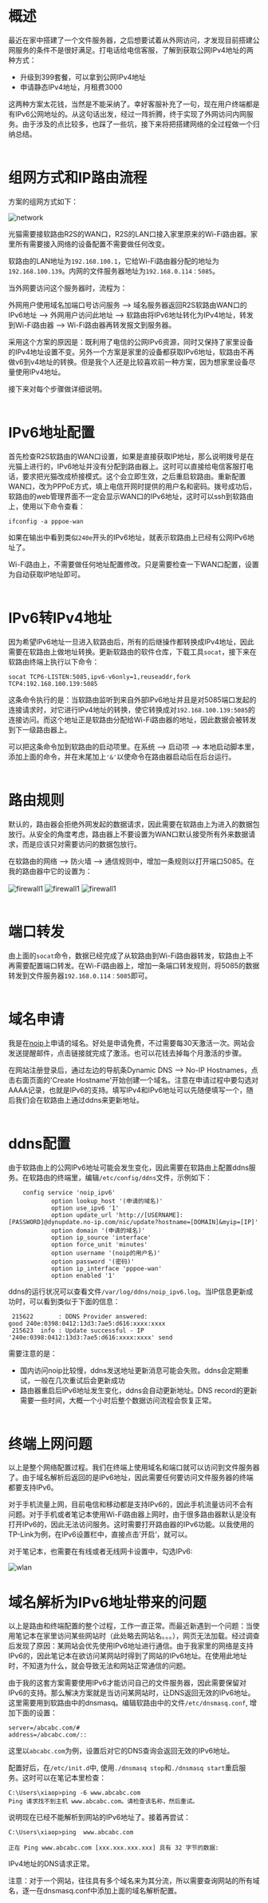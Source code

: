 # 概述

最近在家中搭建了一个文件服务器，之后想要试着从外网访问，才发现目前搭建公网服务的条件不是很好满足。打电话给电信客服，了解到获取公网IPv4地址的两种方式：

- 升级到399套餐，可以拿到公网IPv4地址
- 申请静态IPv4地址，月租费3000

这两种方案太花钱，当然是不能采纳了。幸好客服补充了一句，现在用户终端都是有IPv6公网地址的。从这句话出发，经过一阵折腾，终于实现了外网访问内网服务。由于涉及的点比较多，也踩了一些坑，接下来将把搭建网络的全过程做一个归纳总结。
<br><br>


# 组网方式和IP路由流程

方案的组网方式如下：

![network](assets/network.png)

光猫需要接软路由R2S的WAN口，R2S的LAN口接入家里原来的Wi-Fi路由器。家里所有需要接入网络的设备配置不需要做任何改变。

软路由的LAN地址为`192.168.100.1`，它给Wi-Fi路由器分配的地址为`192.168.100.139`。内网的文件服务器地址为`192.168.0.114：5085`。

当外网要访问这个服务器时，流程为：

外网用户使用域名加端口号访问服务 --> 域名服务器返回R2S软路由WAN口的IPv6地址 --> 外网用户访问此地址 --> 软路由将IPv6地址转化为IPv4地址，转发到Wi-Fi路由器 --> Wi-Fi路由器再转发报文到服务器。

采用这个方案的原因是：既利用了电信的公网IPv6资源，同时又保持了家里设备的IPv4地址设置不变。另外一个方案是家里的设备都获取IPv6地址，软路由不再做v6到v4地址的转换。但是我个人还是比较喜欢前一种方案，因为想家里设备尽量使用IPv4地址。

接下来对每个步骤做详细说明。   
<br>

# IPv6地址配置

首先检查R2S软路由的WAN口设置，如果是直接获取IP地址，那么说明拨号是在光猫上进行的，IPv6地址并没有分配到路由器上。这时可以直接给电信客服打电话，要求把光猫改成桥接模式。这个会立即生效，之后重启软路由。重新配置WAN口，改为PPPoE方式，填上电信开网时提供的用户名和密码。拨号成功后，软路由的web管理界面不一定会显示WAN口的IPv6地址，这时可以ssh到软路由上，使用以下命令查看：

`ifconfig -a pppoe-wan`

如果在输出中看到类似`240e`开头的IPv6地址，就表示软路由上已经有公网IPv6地址了。

Wi-Fi路由上，不需要做任何地址配置修改。只是需要检查一下WAN口配置，设置为自动获取IP地址即可。
<br><br>

# IPv6转IPv4地址

因为希望IPv6地址一旦进入软路由后，所有的后继操作都转换成IPv4地址，因此需要在软路由上做地址转换。更新软路由的软件仓库，下载工具`socat`，接下来在软路由终端上执行以下命令：

`socat TCP6-LISTEN:5085,ipv6-v6only=1,reuseaddr,fork TCP4:192.168.100.139:5085`

这条命令执行的是：当软路由监听到来自外部IPv6地址并且是对5085端口发起的连接请求时，对它进行IPv4地址的转换，使它转换成对`192.168.100.139:5085`的连接访问。而这个地址正是软路由分配给Wi-Fi路由器的地址，因此数据会被转发到下一级路由器上。

可以把这条命令加到软路由的启动项里。在系统 --> 启动项 --> 本地启动脚本里，添加上面的命令，并在末尾加上`'&'`以使命令在路由器启动后在后台运行。
<br><br>

# 路由规则

默认的，路由器会拒绝外网发起的数据请求，因此需要在软路由上为进入的数据包放行。从安全的角度考虑，路由器上不要设置为WAN口默认接受所有外来数据请求，而是应该只对需要访问的数据包放行。

在软路由的网络 --> 防火墙 --> 通信规则中，增加一条规则以打开端口5085。在我的路由器中它的设置为：
<br><br>
![firewall1](assets/firewall_1.png)
![firewall1](assets/firewall_2.png)
![firewall1](assets/firewall_3.png)
<br><br>
# 端口转发

由上面的`socat`命令，数据已经完成了从软路由到Wi-Fi路由器转发，软路由上不再需要配置端口转发。在Wi-Fi路由器上，增加一条端口转发规则，将5085的数据转发到文件服务器`192.168.0.114：5085`即可。
<br><br>
# 域名申请

我是在[noip](www.noip.com)上申请的域名。好处是申请免费，不过需要每30天激活一次。网站会发送提醒邮件，点击链接就完成了激活。也可以花钱去掉每个月激活的步骤。

在网站注册登录后，通过左边的导航条Dynamic DNS --> No-IP Hostnames，点击右面页面的'Create Hostname'开始创建一个域名。注意在申请过程中要勾选对AAAA记录，也就是IPv6的支持。填写IPv4和IPv6地址可以先随便填写一个，随后我们会在软路由上通过ddns来更新地址。
<br><br>
# ddns配置

由于软路由上的公网IPv6地址可能会发生变化，因此需要在软路由上配置ddns服务。在软路由的终端里，编辑`/etc/config/ddns`文件，示例如下：
```
    config service 'noip_ipv6'
            option lookup_host '(申请的域名)'
            option use_ipv6 '1'
            option update_url 'http://[USERNAME]:[PASSWORD]@dynupdate.no-ip.com/nic/update?hostname=[DOMAIN]&myip=[IP]'
            option domain '(申请的域名)'
            option ip_source 'interface'
            option force_unit 'minutes'
            option username '(noip的用户名)'
            option password '(密码)'
            option ip_interface 'pppoe-wan'
            option enabled '1'
```
ddns的运行状况可以查看文件`/var/log/ddns/noip_ipv6.log`。当IP信息更新成功时，可以看到类似于下面的信息：

```
 215622       : DDNS Provider answered:
good 240e:0398:0412:13d3:7ae5:d616:xxxx:xxxx
 215623  info : Update successful - IP '240e:0398:0412:13d3:7ae5:d616:xxxx:xxxx' send
```

需要注意的是：
- 国内访问noip比较慢，ddns发送地址更新消息可能会失败。ddns会定期重试，一般在几次重试后会更新成功
- 路由器重启后IPv6地址发生变化，ddns会自动更新地址。DNS record的更新需要一些时间，大概一个小时后整个数据访问流程会恢复正常。
<br><br>
# 终端上网问题
以上是整个网络配置过程。我们在终端上使用域名和端口就可以访问到文件服务器了。由于域名解析后返回的是IPv6地址，因此需要任何要访问文件服务器的终端都要支持IPv6。

对于手机流量上网，目前电信和移动都是支持IPv6的，因此手机流量访问不会有问题。对于手机或者笔记本使用Wi-Fi路由器上网时，由于很多路由器默认是没有打开IPv6的，因此无法访问服务。这时需要打开路由器的IPv6功能。以我使用的TP-Link为例，在IPv6设置栏中，直接点击’开启‘，就可以。

对于笔记本，也需要在有线或者无线网卡设置中，勾选IPv6:

![wlan](assets/wlan.png)

# 域名解析为IPv6地址带来的问题

以上是路由和终端配置的整个过程，工作一直正常。而最近新遇到一个问题：当使用笔记本在家里访问某些网站时（此处略去网站名。。。），网页无法加载。经过调查后发现了原因：某网站会优先使用IPv6地址进行通信。由于我家里的网络是支持IPv6的，因此笔记本在欲访问某网站时得到了网站的IPv6地址。在使用此地址时，不知道为什么，就会导致无法和网站正常通信的问题。

由于我的这套方案需要使用IPv6才能访问自己的文件服务器，因此需要保留对IPv6的支持。那么解决方案就是当访问某网站时，让DNS返回无效的IPv6地址。这里需要用到软路由中的dnsmasq。编辑软路由中的文件`/etc/dnsmasq.conf`, 增加下面的设置：

```
server=/abcabc.com/#
address=/abcabc.com/::
```

这里以`abcabc.com`为例，设置后对它的DNS查询会返回无效的IPv6地址。

配置好后，在`/etc/init.d`中, 使用`./dnsmasq stop`和`./dnsmasq start`重启服务。这时可以在笔记本里检查：

```
C:\Users\xiaop>ping -6 www.abcabc.com
Ping 请求找不到主机 www.abcabc.com。请检查该名称，然后重试。
```

说明现在已经不能解析到网站的IPv6地址了。接着再尝试：

```
C:\Users\xiaop>ping  www.abcabc.com

正在 Ping www.abcabc.com [xxx.xxx.xxx.xxx] 具有 32 字节的数据:
```

IPv4地址的DNS请求正常。

注意：对于一个网站，往往具有多个域名来为其分流，所以需要查询网站的所有域名，逐一在dnsmasq.conf中添加上面的域名解析配置。
